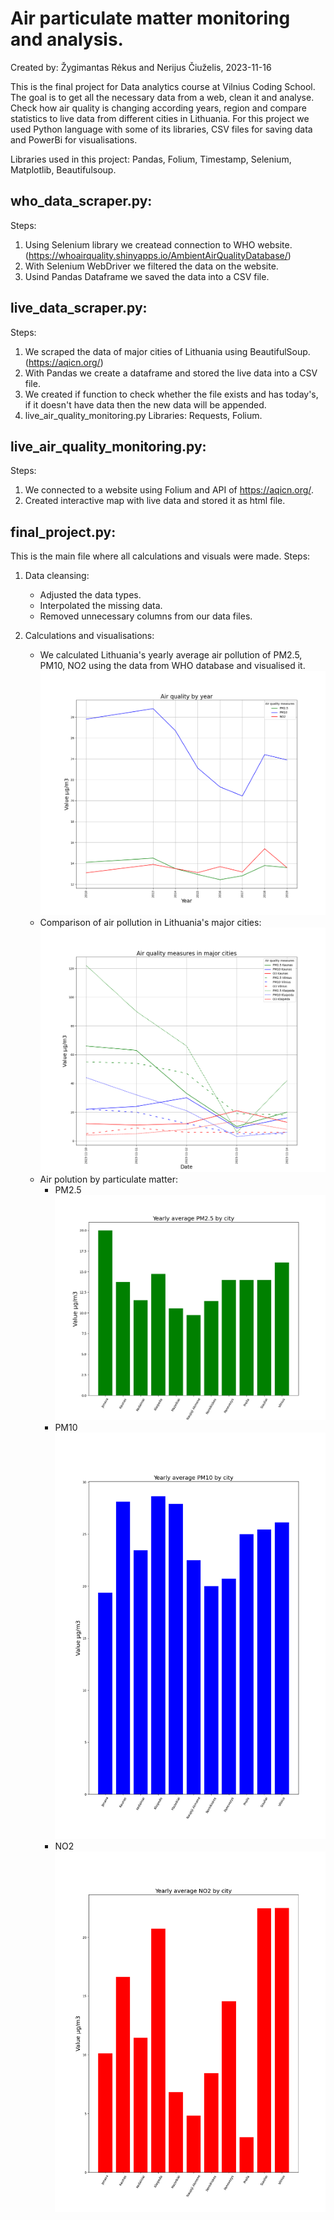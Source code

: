 # Air particulate matter monitoring and analysis.
Created by: Žygimantas Rėkus and Nerijus Čiuželis, 2023-11-16

This is the final project for Data analytics course at Vilnius Coding School. The goal is to get all the necessary data from a web, clean it and analyse. Check how air quality is changing according years, region and compare statistics to live data from different cities in Lithuania. For this project we used Python language with some of its libraries, CSV files for saving data and PowerBi for visualisations.

Libraries used in this project: Pandas, Folium, Timestamp, Selenium, Matplotlib, Beautifulsoup.

## who_data_scraper.py:
Steps:
1. Using Selenium library we createad connection to WHO website.
    (https://whoairquality.shinyapps.io/AmbientAirQualityDatabase/)
2. With Selenium WebDriver we filtered the data on the website.
3. Usind Pandas Dataframe we saved the data into a CSV file.


## live_data_scraper.py:
Steps:
1. We scraped the data of major cities of Lithuania using BeautifulSoup.(https://aqicn.org/)
2. With Pandas we create a dataframe and stored the live data into a CSV file.
3. We created if function to check whether the file exists and has today's, if it doesn't have data then the new data will be appended.
4. live_air_quality_monitoring.py Libraries: Requests, Folium.

## live_air_quality_monitoring.py:
Steps:
1. We connected to a website using Folium and API of https://aqicn.org/.
2. Created interactive map with live data and stored it as html file.

## final_project.py:
This is the main file where all calculations and visuals were made.
Steps:

1. Data cleansing:
   * Adjusted the data types. 
   * Interpolated the missing data.
   * Removed unnecessary columns from our data files.

2. Calculations and visualisations:
   * We calculated Lithuania's yearly average air pollution of PM2.5, PM10, NO2 using the data from WHO database and visualised it.
        ![alt_text](https://github.com/7yg1s/Final-project/blob/main/jpeg/air_stat_by_year.png)
   * Comparison of air pollution in Lithuania's major cities:
        ![alt_text](https://github.com/7yg1s/Final-project/blob/main/jpeg/air_quality_by_city.png)
   * Air polution by particulate matter:
     * PM2.5 ![alt_text](https://github.com/7yg1s/Final-project/blob/main/jpeg/city_pm25_avg.png)
     * PM10 ![alt_text](https://github.com/7yg1s/Final-project/blob/main/jpeg/city_PM10_avg.png)
     * NO2 ![alt_text](https://github.com/7yg1s/Final-project/blob/main/jpeg/city_NO2_avg.png)
   

